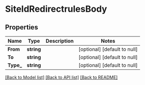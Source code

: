 # SiteIdRedirectrulesBody

## Properties
Name | Type | Description | Notes
------------ | ------------- | ------------- | -------------
**From** | **string** |  | [optional] [default to null]
**To** | **string** |  | [optional] [default to null]
**Type_** | **string** |  | [optional] [default to null]

[[Back to Model list]](../README.md#documentation-for-models) [[Back to API list]](../README.md#documentation-for-api-endpoints) [[Back to README]](../README.md)

